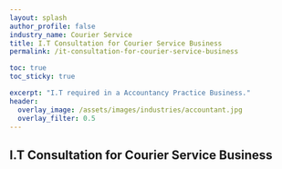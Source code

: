 ```yaml
---
layout: splash 
author_profile: false 
industry_name: Courier Service
title: I.T Consultation for Courier Service Business
permalink: /it-consultation-for-courier-service-business

toc: true
toc_sticky: true

excerpt: "I.T required in a Accountancy Practice Business."
header:
  overlay_image: /assets/images/industries/accountant.jpg
  overlay_filter: 0.5 
---
```


## I.T Consultation for Courier Service Business